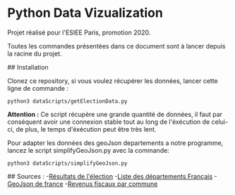 # Python Data Vizualization

Projet réalisé pour l'ESIEE Paris, promotion 2020.

Toutes les commandes présentées dans ce document sont à lancer depuis la racine du projet.



## Installation

Clonez ce repository, si vous voulez récupérer les données, lancer cette ligne de commande :

```shell
python3 dataScripts/getElectionData.py
```

**Attention :** Ce script récupère une grande quantité de données, il faut par conséquent avoir une connexion stable tout au long de l'éxécution de celui-ci, de plus, le temps d'éxécution peut être très lent.

Pour adapter les données des geoJson departements a notre programme, lancez le script simplifyGeoJson.py avec la commande:
```shell
python3 dataScripts/simplifyGeoJson.py
```

## Sources :
  -[Résultats de l'élection](https://www.interieur.gouv.fr/Elections/Les-resultats/Presidentielles/elecresult__presidentielle-2017/(path)/presidentielle-2017/index.html)
  -[Liste des départements Français](https://www.data.gouv.fr/fr/datasets/departements-de-france/)
  -[GeoJson de france](https://github.com/gregoiredavid/france-geojson)
  -[Revenus fiscaux par commune](#)


